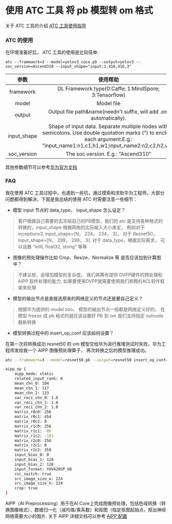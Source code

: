 # 使用 ATC 工具 将 pb 模型转 om 格式

关于 ATC 工具的介绍 [ATC 工具使用指导 ](https://support.huaweicloud.com/ti-atc-A200_3000/altasatc_16_002.html)

### ATC 的使用
在环境准备好后， ATC 工具的使用是比较简单:

```shell
atc --framework=3 --model=yolov3_coco.pb --output=yolov3 --soc_version=Ascend310 --input_shape="input:1,416,416,3"
```

|参数|使用帮助|
|:-:|:-:|
|framework | DL Framework type(0:Caffe; 1:MindSpore; 3:Tensorflow)|
| model    |         Model file   |
|output    |       Output file path&name(needn't suffix, will add .om automatically).|
|input_shape |       Shape of input data. Separate multiple nodes with semicolons. Use double quotation marks (") to enclose each argument.E.g.: "input_name1:n1,c1,h1,w1;input_name2:n2,c2,h2,w2"|
|soc_version   |    The soc version. E.g.: "Ascend310"|

其他参数细节可以参考[华为官方文档](https://support.huaweicloud.com/ti-atc-A200_3000/altasatc_16_003.html)


### FAQ

我在使用 ATC 工具过程中，也遇到一些坑，通过摸索和求助华为工程师，大部分问题都得到解决，下面是我总结的使用 ATC 时需要注意一些细节：


- 模型 input 节点的 data_type， input_shape 怎么设定？
>客户根据自己需要的去冻结自己的PB模型，我们的 atc 是支持各种格式的转换的，input_shape 根据网络的实际输入大小来定， 例如对于 inceptionv3, input_shape=[N， 224， 224， 3]， 对于 Resnet50， input_shape=[N， 299， 299， 3].
>对于 data_type，根据实际需求， 可以设置 “int8, float32, string“ 等等

- 图像的预处理操作比如 Crop、Resize、Normalize 等 是否应该加到计算图中？

>不建议放，会增加模型的复杂度。 
>我们昇腾有提供 DVPP硬件的预处理和 AIPP 软件处理的能力.
如果要使用DVPP就需要使用我们昇腾的ACL软件框架来处理


- 模型的输出节点是直接选原来的网络定义的节点还是要自己定义？
> 根据华为提供的 model zoo， 模型的输出节点一般都是网络定义好的， 在模型 freeze 成 pb 格式时就应该设置好
> PB 到 om 我们支持指定 outnode 截断转换

- 模型转换过程中的 insert_op_conf 应该如何设置？
 
 在第一次将转换成功 resnet50 的 om 模型交给华为进行推理测试时失败，华为工程师发给我一个  AIPP  图像预处理算子， 再次转换之后的模型推理成功。

```sh
atc --framework=3 --model=resnet50.pb --output=resnet50 insert_op_conf=test.aipp.config   --soc_version=Ascend310 --input_shape="input:1,224,224,3"
```

```sh
aipp_op {
    aipp_mode: static
    related_input_rank: 0
    mean_chn_0: 104
    mean_chn_1: 117
    mean_chn_2: 123
    var_reci_chn_0: 1.0
    var_reci_chn_1: 1.0
    var_reci_chn_2: 1.0
    matrix_r0c0: 256
    matrix_r0c1: 454
    matrix_r0c2: 0
    matrix_r1c0: 256
    matrix_r1c1: -88
    matrix_r1c2: -183
    matrix_r2c0: 256
    matrix_r2c1: 0
    matrix_r2c2: 359
    input_bias_0: 0
    input_bias_1: 128
    input_bias_2: 128
    input_format: YUV420SP_U8
    csc_switch: true
    src_image_size_w: 224
    src_image_size_h: 224
    crop: true
}
```

AIPP（AI Preprocessing）用于在AI Core上完成图像预处理，包括色域转换（转换图像格式）、数据归一化（减均值/乘系数）和抠图（指定抠图起始点，抠出神经网络需要大小的图片. 关于 AIPP 详细文档可以参考 [AIPP 配置](https://support.huaweicloud.com/ti-atc-A200_3000/altasatc_16_007.html)
